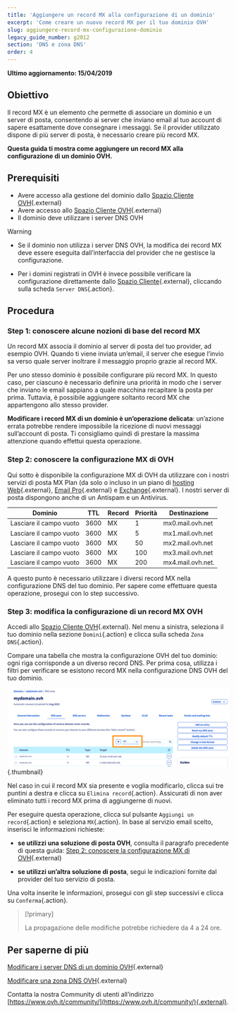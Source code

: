```yaml
---
title: 'Aggiungere un record MX alla configurazione di un dominio'
excerpt: 'Come creare un nuovo record MX per il tuo dominio OVH'
slug: aggiungere-record-mx-configurazione-dominio
legacy_guide_number: g2012
section: 'DNS e zona DNS'
order: 4
---
```


**Ultimo aggiornamento: 15/04/2019**

## Obiettivo

Il record MX è un elemento che permette di associare un dominio e un server di posta, consentendo ai server che inviano email al tuo account di sapere esattamente dove consegnare i messaggi. Se il provider utilizzato dispone di più server di posta, è necessario creare più record MX. 

**Questa guida ti mostra come aggiungere un record MX alla configurazione di un dominio OVH.**

## Prerequisiti

- Avere accesso alla gestione del dominio dallo [Spazio Cliente OVH](https://www.ovh.com/auth/?action=gotomanager&from=https://www.ovh.it/&ovhSubsidiary=it){.external}
- Avere accesso allo [Spazio Cliente OVH](https://www.ovh.com/auth/?action=gotomanager&from=https://www.ovh.it/&ovhSubsidiary=it){.external}
- Il dominio deve utilizzare i server DNS OVH

> [!warning]
>
> - Se il dominio non utilizza i server DNS OVH, la modifica dei record MX deve essere eseguita dall’interfaccia del provider che ne gestisce la configurazione.
>
> - Per i domini registrati in OVH è invece possibile verificare la configurazione direttamente dallo [Spazio Cliente](https://www.ovh.com/auth/?action=gotomanager&from=https://www.ovh.it/&ovhSubsidiary=it){.external}, cliccando sulla scheda `Server DNS`{.action}.
>

## Procedura

### Step 1: conoscere alcune nozioni di base del record MX

Un record MX associa il dominio al server di posta del tuo provider, ad esempio OVH. Quando ti viene inviata un’email, il server che esegue l’invio sa verso quale server inoltrare il messaggio proprio grazie al record MX. 

Per uno stesso dominio è possibile configurare più record MX. In questo caso, per ciascuno è necessario definire una priorità  in modo che i server che inviano le email sappiano a quale macchina recapitare la posta per prima.  Tuttavia, è possibile aggiungere soltanto record MX che appartengono allo stesso provider. 

**Modificare i record MX di un dominio è un’operazione delicata**: un’azione errata potrebbe rendere impossibile la ricezione di nuovi messaggi sull’account di posta.  Ti consigliamo quindi di prestare la massima attenzione quando effettui questa operazione.

### Step 2: conoscere la configurazione MX di OVH

Qui sotto è disponibile la configurazione MX di OVH da utilizzare con i nostri servizi di posta MX Plan (da solo o incluso in un piano di [hosting Web]({ovh_www}/hosting-web/){.external}, [Email Pro]({ovh_www}/emails/email-pro/){.external} e [Exchange]({ovh_www}/emails/){.external}. I nostri server di posta dispongono anche di un Antispam e un Antivirus. 

|Dominio|TTL|Record|Priorità|Destinazione|
|---|---|---|---|---|
|Lasciare il campo vuoto|3600|MX|1|mx0.mail.ovh.net|
|Lasciare il campo vuoto|3600|MX|5|mx1.mail.ovh.net|
|Lasciare il campo vuoto|3600|MX|50|mx2.mail.ovh.net|
|Lasciare il campo vuoto|3600|MX|100|mx3.mail.ovh.net|
|Lasciare il campo vuoto|3600|MX|200|mx4.mail.ovh.net.|

A questo punto è necessario utilizzare i diversi record MX nella configurazione DNS del tuo dominio. Per sapere come effettuare questa operazione, prosegui con lo step successivo.

### Step 3: modifica la configurazione di un record MX OVH

Accedi allo [Spazio Cliente OVH](https://www.ovh.com/auth/?action=gotomanager&from=https://www.ovh.it/&ovhSubsidiary=it){.external}. Nel menu a sinistra, seleziona il tuo dominio nella sezione `Domini`{.action} e clicca sulla scheda `Zona DNS`{.action}.

Compare una tabella che mostra la configurazione OVH del tuo dominio: ogni riga corrisponde a un diverso record DNS. Per prima cosa, utilizza i filtri per verificare se esistono record MX nella configurazione DNS OVH del tuo dominio.

![dnsmxrecord](images/mx-records-dns-zone.png){.thumbnail}

Nel caso in cui il record MX sia presente e voglia modificarlo, clicca sui tre puntini a destra e clicca su `Elimina record`{.action}. Assicurati di non aver eliminato tutti i record MX prima di aggiungerne di nuovi.

Per eseguire questa operazione, clicca sul pulsante `Aggiungi un record`{.action} e seleziona `MX`{.action}. In base al servizio email scelto, inserisci le informazioni richieste: 

- **se utilizzi una soluzione di posta OVH**, consulta il paragrafo precedente di questa guida: [Step 2: conoscere la configurazione MX di OVH](./#step-2-conoscere-la-configurazione-mx-di-ovh){.external}

- **se utilizzi un’altra soluzione di posta**, segui le indicazioni fornite dal provider del tuo servizio di posta.

Una volta inserite le informazioni, prosegui con gli step successivi e clicca su `Conferma`{.action}.

> [!primary]
>
> La propagazione delle modifiche potrebbe richiedere da 4 a 24 ore.
>

## Per saperne di più

[Modificare i server DNS di un dominio OVH](https://docs.ovh.com/it/domains/web_hosting_gestisci_il_tuo_server_dns/){.external}

[Modificare una zona DNS OVH](https://docs.ovh.com/it/domains/web_hosting_modifica_la_tua_zona_dns/){.external}

Contatta la nostra Community di utenti all’indirizzo [https://www.ovh.it/community/](https://www.ovh.it/community/){.external}.
